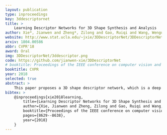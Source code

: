 ```yaml
---
layout: publication
type: inproceedings
key: 3ddescriptornet
title: >
    Learning Descriptor Networks for 3D Shape Synthesis and Analysis
author: Xie*, Jianwen and Zheng*, Zilong and Gao, Ruiqi and Wang, Wenguan and Zhu, Song-Chun and Wu, Ying Nian
website: http://www.stat.ucla.edu/~jxie/3DDescriptorNet/3DDescriptorNet.html
arxiv: 1804.00586
abbr: CVPR'18
award: Oral
img: 3DDescriptorNet/3ddescriptor.png
code: https://github.com/jianwen-xie/3DDescriptorNet
# booktitle: Proceedings of the IEEE conference on computer vision and pattern recognition (CVPR)
booktitle: CVPR
year: 2018
selected: true
abstract: >
    This paper proposes a 3D shape descriptor network, which is a deep convolutional energy-based model, for modeling volumetric shape patterns. The maximum likelihood training of the model follows an “analysis by synthesis” scheme and can be interpreted as a mode seeking and mode shifting process. The model can synthesize 3D shape patterns by sampling from the probability distribution via MCMC such as Langevin dynamics. The model can be used to train a 3D generator network via MCMC teaching. The conditional version of the 3D shape descriptor net can be used for 3D object recovery and 3D object super-resolution. Experiments demonstrate that the proposed model can generate realistic 3D shape patterns and can be useful for 3D shape analysis.
bibtex: >
    @inproceedings{xie2018learning,
        title={Learning Descriptor Networks for 3D Shape Synthesis and Analysis},
        author={Xie, Jianwen and Zheng, Zilong and Gao, Ruiqi and Wang, Wenguan and Zhu, Song-Chun and Wu, Ying Nian},
        booktitle={Proceedings of the IEEE conference on computer vision and pattern recognition (CVPR)},
        pages={8629--8638},
        year={2018}
    }
---
```

